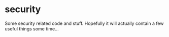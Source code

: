 # security
Some security related code and stuff. Hopefully it will actually contain a few useful things some time...

